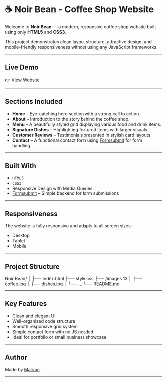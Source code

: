 # ☕ Noir Bean - Coffee Shop Website

Welcome to **Noir Bean** — a modern, responsive coffee shop website built using only **HTML5** and **CSS3**.

This project demonstrates clean layout structure, attractive design, and mobile-friendly responsiveness without using any JavaScript frameworks.

---

## Live Demo

👉 [View Website](https://mariam149-abdo.github.io/Tasty-Bites/)

---

## Sections Included

- **Home** – Eye-catching hero section with a strong call to action.
- **About** – Introduction to the story behind the coffee shop.
- **Menu** – A beautifully styled grid displaying various food and drink items.
- **Signature Dishes** – Highlighting featured items with larger visuals.
- **Customer Reviews** – Testimonials presented in stylish card layouts.
- **Contact** – A functional contact form using [Formsubmit](https://formsubmit.co/) for form handling.

---

## Built With

- `HTML5`
- `CSS3`
- Responsive Design with Media Queries
- [Formsubmit](https://formsubmit.co/) – Simple backend for form submissions

---

## Responsiveness

The website is fully responsive and adapts to all screen sizes:

- Desktop 
- Tablet 
- Mobile 

---

## Project Structure
Noir Bean/
│
├── index.html
├── style.css
├── /images 13
│ ├── coffee.jpg
│ ├── dishes.jpg
│ └── ...
└── README.md

---

## Key Features

- Clean and elegant UI
- Well-organized code structure
- Smooth responsive grid system
- Simple contact form with no JS needed
- Ideal for portfolio or small business showcase

---

## Author

Made by [Mariam](https://github.com/mariam149-abdo)

---



